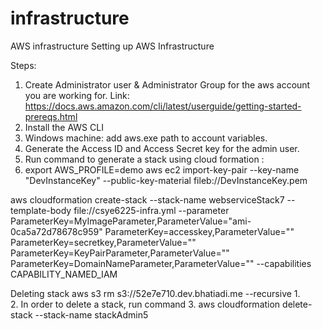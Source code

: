 # infrastructure
AWS infrastructure
Setting up AWS Infrastructure

Steps:
1. Create Administrator user & Administrator Group for the aws account you are working for. Link: https://docs.aws.amazon.com/cli/latest/userguide/getting-started-prereqs.html
2. Install the AWS CLI
3. Windows machine: add aws.exe path to account variables.
4. Generate the Access ID and Access Secret key for the admin user.
5. Run command to generate a stack using cloud formation :
6. export AWS_PROFILE=demo
aws ec2 import-key-pair --key-name "DevInstanceKey" --public-key-material fileb://DevInstanceKey.pem

aws cloudformation create-stack --stack-name webserviceStack7 --template-body file://csye6225-infra.yml --parameter ParameterKey=MyImageParameter,ParameterValue="ami-0ca5a72d78678c959" ParameterKey=accesskey,ParameterValue="" ParameterKey=secretkey,ParameterValue="" ParameterKey=KeyPairParameter,ParameterValue="" ParameterKey=DomainNameParameter,ParameterValue="" --capabilities CAPABILITY_NAMED_IAM

Deleting stack
aws s3 rm s3://52e7e710.dev.bhatiadi.me --recursive
1.  
2.  In order to delete a stack, run command 
3.  aws cloudformation delete-stack --stack-name stackAdmin5


